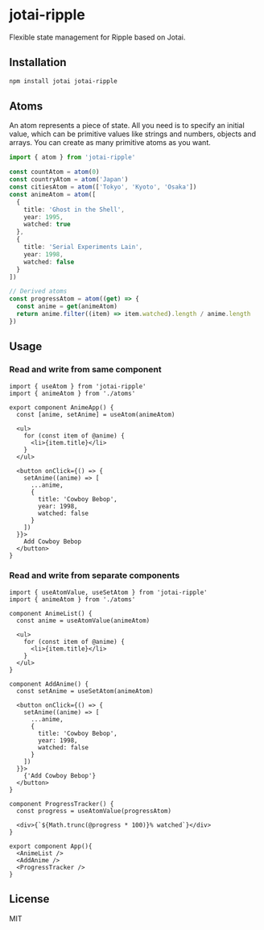 # jotai-ripple

Flexible state management for Ripple based on Jotai.

## Installation

```bash
npm install jotai jotai-ripple
```

## Atoms

An atom represents a piece of state. All you need is to specify an initial value, which can be primitive values like strings and numbers, objects and arrays. You can create as many primitive atoms as you want.

```ts
import { atom } from 'jotai-ripple'

const countAtom = atom(0)
const countryAtom = atom('Japan')
const citiesAtom = atom(['Tokyo', 'Kyoto', 'Osaka'])
const animeAtom = atom([
  {
    title: 'Ghost in the Shell',
    year: 1995,
    watched: true
  },
  {
    title: 'Serial Experiments Lain',
    year: 1998,
    watched: false
  }
])

// Derived atoms
const progressAtom = atom((get) => {
  const anime = get(animeAtom)
  return anime.filter((item) => item.watched).length / anime.length
})
```

## Usage

### Read and write from same component

```tsx
import { useAtom } from 'jotai-ripple'
import { animeAtom } from './atoms'

export component AnimeApp() {
  const [anime, setAnime] = useAtom(animeAtom)

  <ul>
    for (const item of @anime) {
      <li>{item.title}</li>
    }
  </ul>

  <button onClick={() => {
    setAnime((anime) => [
      ...anime,
      {
        title: 'Cowboy Bebop',
        year: 1998,
        watched: false
      }
    ])
  }}>
    Add Cowboy Bebop
  </button>
}
```

### Read and write from separate components

```tsx
import { useAtomValue, useSetAtom } from 'jotai-ripple'
import { animeAtom } from './atoms'

component AnimeList() {
  const anime = useAtomValue(animeAtom)

  <ul>
    for (const item of @anime) {
      <li>{item.title}</li>
    }
  </ul>
}

component AddAnime() {
  const setAnime = useSetAtom(animeAtom)

  <button onClick={() => {
    setAnime((anime) => [
      ...anime,
      {
        title: 'Cowboy Bebop',
        year: 1998,
        watched: false
      }
    ])
  }}>
    {'Add Cowboy Bebop'}
  </button>
}

component ProgressTracker() {
  const progress = useAtomValue(progressAtom)

  <div>{`${Math.trunc(@progress * 100)}% watched`}</div>
}

export component App(){
  <AnimeList />
  <AddAnime />
  <ProgressTracker />
}
```

## License

MIT
